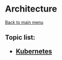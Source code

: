 <H1>Architecture</h1>

[Back to main menu](..%2FREADME.md)

<h2>

Topic list:
* [Kubernetes](education%2FKubernetes.md)

</h2>